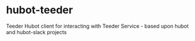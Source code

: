 # hubot-teeder
Teeder Hubot client for interacting with Teeder Service - based upon hubot and hubot-slack projects

